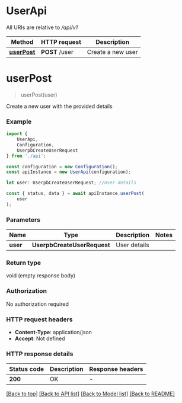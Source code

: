 # UserApi

All URIs are relative to */api/v1*

|Method | HTTP request | Description|
|------------- | ------------- | -------------|
|[**userPost**](#userpost) | **POST** /user | Create a new user|

# **userPost**
> userPost(user)

Create a new user with the provided details

### Example

```typescript
import {
    UserApi,
    Configuration,
    UserpbCreateUserRequest
} from './api';

const configuration = new Configuration();
const apiInstance = new UserApi(configuration);

let user: UserpbCreateUserRequest; //User details

const { status, data } = await apiInstance.userPost(
    user
);
```

### Parameters

|Name | Type | Description  | Notes|
|------------- | ------------- | ------------- | -------------|
| **user** | **UserpbCreateUserRequest**| User details | |


### Return type

void (empty response body)

### Authorization

No authorization required

### HTTP request headers

 - **Content-Type**: application/json
 - **Accept**: Not defined


### HTTP response details
| Status code | Description | Response headers |
|-------------|-------------|------------------|
|**200** | OK |  -  |

[[Back to top]](#) [[Back to API list]](../README.md#documentation-for-api-endpoints) [[Back to Model list]](../README.md#documentation-for-models) [[Back to README]](../README.md)

